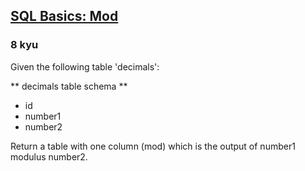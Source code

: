 <h2><a href=https://www.codewars.com/kata/594a9592704e4d21bc000131/train/sql target="_blank">SQL Basics: Mod</a></h2><h3>8 kyu</h3><p>Given the following table 'decimals':</p><p>** decimals table schema **</p><ul><li>id</li><li>number1</li><li>number2</li></ul><p>Return a table with one column (mod) which is the output of number1 modulus number2.</p>